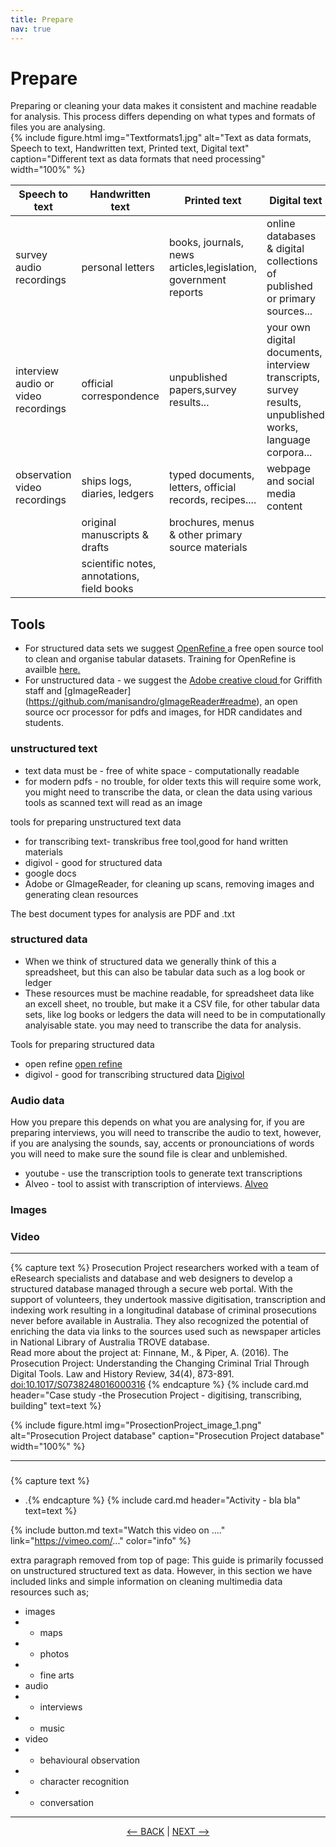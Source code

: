 ```yaml
---
title: Prepare
nav: true
---
```


# Prepare 

Preparing or cleaning your data makes it consistent and machine readable for analysis. This process differs depending on what types and formats of files you are analysing.  
{% include figure.html img="Textformats1.jpg" alt="Text as data formats, Speech to text, Handwritten text, Printed text, Digital text" caption="Different text as data formats that need processing" width="100%" %}

| Speech to text                      | Handwritten text                           | Printed text                                                   | Digital text                                                                                              |
|-------------------------------------|--------------------------------------------|----------------------------------------------------------------|-----------------------------------------------------------------------------------------------------------|
| survey audio recordings             | personal letters                           | books, journals, news articles,legislation, government reports | online databases & digital collections of published or primary sources...                                 |
| interview audio or video recordings | official correspondence                    | unpublished papers,survey results...                           | your own digital documents, interview transcripts, survey results, unpublished works, language corpora... |
| observation video recordings        | ships logs, diaries, ledgers               | typed documents, letters, official records, recipes....        | webpage and social media content                                                                          |
|                                     | original manuscripts & drafts              | brochures, menus & other primary source materials              |                                                                                                           |
|                                     | scientific notes, annotations, field books |                                                                |                                                                                                           |


## Tools
- For structured data sets we suggest <a href = 'https://openrefine.org/' target="_blank"> OpenRefine </a> a free open source tool to clean and organise tabular datasets. Training for OpenRefine is availble <a href ='https://griffithunilibrary.github.io/intro-data-wrangle/' target="_blank">here. </a>
- For unstructured data - we suggest the <a href ='https://intranet.secure.griffith.edu.au/computing/software?_gl=1*16nj6v1*_ga*MjA2NDEzMDYwLjE2MTUxNTU0NjY.*_ga_5GKYJEBSN9*MTYzODQwODcxMy44NS4wLjE2Mzg0MDg3MTMuMA..#access' target="_blank">Adobe creative cloud </a> for Griffith staff and [gImageReader] (https://github.com/manisandro/gImageReader#readme), an open source ocr processor for pdfs and images, for HDR candidates and students.

### unstructured text

- text data must be - free of white space - computationally readable
- for modern pdfs - no trouble, for older texts this will require some work, you might need to transcribe the data, or clean the data using various tools as scanned text will read as an image

tools for preparing unstructured text data
- for transcribing text- transkribus free tool,good for hand written materials
- digivol - good for structured data
- google docs 
- Adobe or GImageReader, for cleaning up scans, removing images and generating clean resources

The best document types for analysis are PDF and .txt
 

### structured data

- When we think of structured data we generally think of this a spreadsheet, but this can also be tabular data such as a log book or ledger
- These resources must be machine readable, for spreadsheet data like an excell sheet, no trouble, but make it a CSV file, for other tabular data sets, like log books or ledgers the data will need to be in computationally analyisable state. you may need to transcribe the data for analysis.

Tools for preparing structured data
- open refine <a href ='https://openrefine.org/' target="_blank" > open refine <a/>
- digivol - good for transcribing structured data <a href ='https://volunteer.ala.org.au/' target="_blank" > Digivol <a/> 


### Audio data
How you prepare this depends on what you are analysing for, if you are preparing interviews, you will need to transcribe the audio to text, however, if you are analysing the sounds, say, accents or pronounciations of words you will need to make sure the sound file is clear and unblemished.
- youtube - use the transcription tools to generate text transcriptions
- Alveo - tool to assist with transcription of interviews. <a href='https://www.alveo.edu.au/' target="_blank" > Alveo <a/>
 
 
### Images 
 
### Video 




------

{% capture text %}
Prosecution Project researchers worked with a team of eResearch specialists and database and web designers to develop a structured database managed through a secure web portal. With the support of volunteers, they undertook massive digitisation, transcription and indexing work resulting in a longitudinal database of criminal prosecutions never before available in Australia. They also recognized the potential of enriching the data via links to the sources used such as newspaper articles in National Library of Australia TROVE database.  
Read more about the project at: 
Finnane, M., & Piper, A. (2016). The Prosecution Project: Understanding the Changing Criminal Trial Through Digital Tools. Law and History Review, 34(4), 873-891. [doi:10.1017/S0738248016000316](doi:10.1017/S0738248016000316)
{% endcapture %} {% include card.md header="Case study -the Prosecution Project - digitising, transcribing, building" text=text %}

{% include figure.html img="ProsectionProject_image_1.png" alt="Prosecution Project database" caption="Prosecution Project database" width="100%" %}

----
### 


{% capture text %}
- .{% endcapture %} {% include card.md header="Activity - bla bla" text=text %}



{% include button.md text="Watch this video on ...." link="https://vimeo.com/..." color="info" %}

 extra paragraph removed from top of page:
 This guide is primarily focussed on unstructured structured text as data.
 However, in this section we have included links and simple information on cleaning multimedia data resources such as; 
- images
- - maps 
- - photos 
- - fine arts 
- audio 
- - interviews 
- - music  
- video
- - behavioural observation
- - character recognition
- - conversation
 
-----

<p align="center">
  <a href="https://griffithunilibrary.github.io/intro-text-mining-analysis/content/4-build.html"><-- BACK</a> |
  <a href="https://griffithunilibrary.github.io/intro-text-mining-analysis/content/6-analyse.html">NEXT --></a>
</p>

